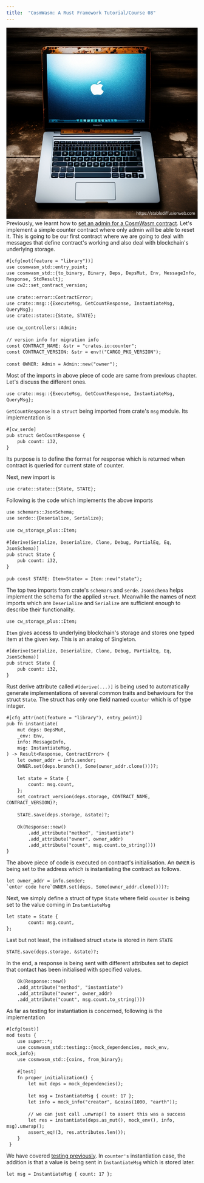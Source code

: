 ```yaml
---
title:  "CosmWasm: A Rust Framework Tutorial/Course 08"
---
```

![](/assets/images/rusty-macbook.png)
 Previously, we learnt how to [set an admin for a CosmWasm contract](https://engineerhead.github.io/2023/09/18/cosmwasm-rust-framework-tutorial-course-07.html). Let's implement a simple counter contract where only admin will be able to reset it. This is going to be our first contract where we are going to deal with messages that define contract's working and also deal with blockchain's underlying storage.

    #[cfg(not(feature = "library"))]
	use cosmwasm_std::entry_point;
	use cosmwasm_std::{to_binary, Binary, Deps, DepsMut, Env, MessageInfo, Response, StdResult};
	use cw2::set_contract_version;

	use crate::error::ContractError;
	use crate::msg::{ExecuteMsg, GetCountResponse, InstantiateMsg, QueryMsg};
	use crate::state::{State, STATE};
	
	use cw_controllers::Admin;

	// version info for migration info
	const CONTRACT_NAME: &str = "crates.io:counter";
	const CONTRACT_VERSION: &str = env!("CARGO_PKG_VERSION");
	
	const OWNER: Admin = Admin::new("owner");

Most of the imports in above piece of code are same from previous chapter. Let's discuss the different ones.

    use crate::msg::{ExecuteMsg, GetCountResponse, InstantiateMsg, QueryMsg};

`GetCountResponse` is a `struct` being imported from crate's `msg` module.  Its implementation is

    #[cw_serde]
	pub struct GetCountResponse {
	    pub count: i32,
	}
Its purpose is to define the format for response which is returned when contract is queried for current state of counter.

Next, new import is

    use crate::state::{State, STATE};

Following is the code which implements the above imports

    use schemars::JsonSchema;
	use serde::{Deserialize, Serialize};
	
	use cw_storage_plus::Item;

	#[derive(Serialize, Deserialize, Clone, Debug, PartialEq, Eq, JsonSchema)]
	pub struct State {
	    pub count: i32,
	}

	pub const STATE: Item<State> = Item::new("state");

The top two imports from crate's `schemars` and `serde`. `JsonSchema` helps implement the schema for the applied `struct`. Meanwhile the names of next imports which are `Deserialize` and `Serialize` are sufficient enough to describe their functionality.

    use cw_storage_plus::Item;

`Item` gives access to underlying blockchain's storage and stores one typed item at the given key. This is an analog of Singleton.

    #[derive(Serialize, Deserialize, Clone, Debug, PartialEq, Eq, JsonSchema)]
	pub struct State {
	    pub count: i32,
	}

Rust derive attribute called `#[derive(...)]` is  being used to automatically generate implementations of several common traits and behaviours for the struct `State`. The struct has only one field named `counter` which is of type integer.

    #[cfg_attr(not(feature = "library"), entry_point)]
	pub fn instantiate(
	    mut deps: DepsMut,
	    _env: Env,
	    info: MessageInfo,
	    msg: InstantiateMsg,
	) -> Result<Response, ContractError> {
		let owner_addr = info.sender;
	    OWNER.set(deps.branch(), Some(owner_addr.clone()))?;
	    
	    let state = State {
	        count: msg.count,	
	    };
	    set_contract_version(deps.storage, CONTRACT_NAME, CONTRACT_VERSION)?;
	    
	    STATE.save(deps.storage, &state)?;

	    Ok(Response::new()
	        .add_attribute("method", "instantiate")
	        .add_attribute("owner", owner_addr)
	        .add_attribute("count", msg.count.to_string()))
	}

The above piece of code is executed on contract's initialisation. An `OWNER` is being set to the address which is instantiating the contract as follows.

    let owner_addr = info.sender;
	`enter code here`OWNER.set(deps, Some(owner_addr.clone()))?;

Next, we simply define a struct of type `State` where field `counter` is being set to the value coming in `InstantiateMsg`

    let state = State {
	        count: msg.count,	
	};

Last but not least, the initialised struct `state` is stored in item `STATE`

    STATE.save(deps.storage, &state)?;

In the end, a response is being sent with different attributes set to depict that contact has been initialised with specified values.

   	    Ok(Response::new()
        .add_attribute("method", "instantiate")
        .add_attribute("owner", owner_addr)
        .add_attribute("count", msg.count.to_string()))

As far as testing for instantiation is concerned, following is the implementation

    #[cfg(test)]
	mod tests {
	    use super::*;
	    use cosmwasm_std::testing::{mock_dependencies, mock_env, mock_info};
	    use cosmwasm_std::{coins, from_binary};

	    #[test]
	    fn proper_initialization() {
	        let mut deps = mock_dependencies();

	        let msg = InstantiateMsg { count: 17 };
	        let info = mock_info("creator", &coins(1000, "earth"));

	        // we can just call .unwrap() to assert this was a success
	        let res = instantiate(deps.as_mut(), mock_env(), info, msg).unwrap();
	        assert_eq!(3, res.attributes.len());
	    }
     }

We have covered [testing previously](https://engineerhead.github.io/2023/09/12/cosmwasm-rust-framework-tutorial-course-06.html). In `counter's` instantiation  case, the addition is that a value is being sent in `InstantiateMsg` which is stored later.

    let msg = InstantiateMsg { count: 17 };

 
